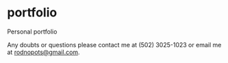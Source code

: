 # portfolio
Personal portfolio

Any doubts or questions please contact me at (502) 3025-1023 or email me at rodnopots@gmail.com.
